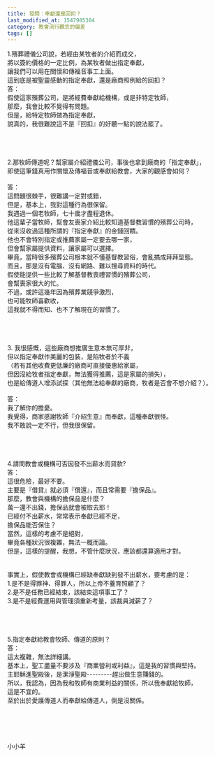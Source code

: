 ```yaml
---
title: 發問：奉獻還是回扣？
last_modified_at: 1547985384
category: 教會流行觀念的偏差
tags: []
---
```


1.殯葬禮儀公司說，若經由某牧者的介紹而成交，<br>將以簽約價格的一定比例，為某牧者做出指定奉獻，<br>讓我們可以用在關懷和傳福音事工上面。<br>這到底是被聖靈感動的指定奉獻，還是廠商照例給的回扣？ <br><!--more-->答： <br>假使這家殯葬公司，是將經費奉獻給機構，或是非特定牧師，<br>那麼，我會比較不覺得有問題。 <br>但是，給特定牧師做為指定奉獻，<br>說真的，我很難說這不是『回扣』的好聽一點的說法罷了。 <br>  <br><br><br><br>2.那牧師傳道呢？幫家屬介紹禮儀公司，事後也拿到廠商的「指定奉獻」，<br>即使這筆錢真用作關懷及傳福音或奉獻給教會，大家的觀感會如何？ <br><br>答： <br>這問題很棘手，很難講一定對或錯，<br>但是，基本上，我對這種行為很保留。<br>我遇過一個老牧師，七十歲才盡程退休。 <br>他這輩子當牧師，幫會友喪家介紹比較知道基督教習慣的殯葬公司時，<br>從來沒收過這種所謂的『指定奉獻』的金錢回饋。<br>他也不會特別指定或推薦家屬一定要去哪一家，<br>但會幫家屬提供資料，讓家屬可以選擇。 <br>畢竟，當時很多殯葬公司根本就不懂基督教習俗，會亂搞成拜拜型態。<br>而且，那是沒有電腦、沒有網路、難以搜尋資料的時代。<br>假使能提供一些比較了解基督教喪禮習慣的殯葬公司， <br>會幫喪家很大的忙。<br>不過，或許這幾年因為殯葬業競爭激烈，<br>也可能牧師喜歡收，<br>這我就不得而知、也不了解現在的習慣了。<br> <br>  <br><br><br>3. 我很感慨，這些廠商想推廣生意本無可厚非，<br>但以指定奉獻作美麗的包裝，是陷牧者於不義<br>（若有其他收費更低廉的廠商可直接優惠給家屬，<br>但因沒給牧者指定奉獻，無法獲得推薦，這是家屬的損失），<br>也是給傳道人增添試探（其他無法給奉獻的廠商，牧者是否會不想介紹？）。<br><br>答： <br>我了解你的擔憂。<br>我覺得，商家感謝牧師『介紹生意』而奉獻，這種奉獻很怪。 <br>我不敢說一定不行，但我很保留。 <br>    <br><br><br><br>4.請問教會或機構可否因發不出薪水而貸款? <br>答： <br>這很危險，最好不要。<br>主要是『借貸』就必須『償還』，而且常需要『擔保品』。<br>那麼，教會與機構的擔保品是什麼？<br>萬一還不出錢，擔保品就會被取去耶！<br>已經付不出薪水，常常表示奉獻已經不足，<br>擔保品能否保住？<br>當然，這樣的考慮不是絕對，<br>畢竟各種狀況很複雜，無法一概而論。<br>但是，這樣的提醒，我想，不管什麼狀況，應該都還算適用才對。<br><br><br>事實上，假使教會或機構已經缺奉獻缺到發不出薪水，要考慮的是： <br>1.是不是得罪神、得罪人，所以上帝不養育照顧了？ <br>2.是不是任務已經結束，該結束這項事工了？<br>3.是不是經費運用與管理須重新考量，該裁員減薪了？ <br>  <br><br><br><br>5.指定奉獻給教會牧師、傳道的原則？<br>答： <br>這太複雜，無法詳細講。 <br>基本上，聖工盡量不要涉及『商業營利或利益』，這是我的習慣與堅持。 <br>主耶穌進聖殿後，是潔淨聖殿---------趕出做生意賺錢的。 <br>所以，我認為，因為我和牧師有商業利益的關係，所以我奉獻給牧師，<br>這是不宜的。<br>至於出於愛護傳道人而奉獻給傳道人，倒是沒關係。 <br><br><br><br><br><br>小小羊<br><br>
